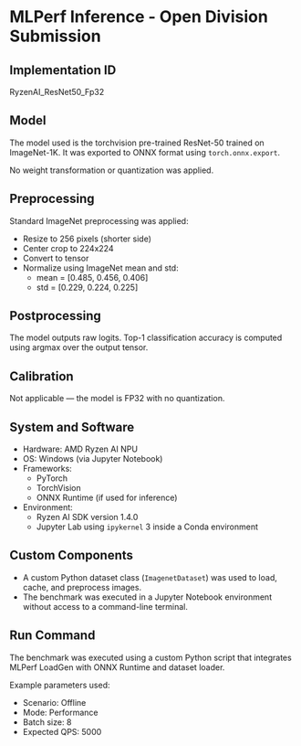# MLPerf Inference - Open Division Submission

## Implementation ID
RyzenAI_ResNet50_Fp32

## Model
The model used is the torchvision pre-trained ResNet-50 trained on ImageNet-1K. It was exported to ONNX format using `torch.onnx.export`.

No weight transformation or quantization was applied.

## Preprocessing
Standard ImageNet preprocessing was applied:

- Resize to 256 pixels (shorter side)
- Center crop to 224x224
- Convert to tensor
- Normalize using ImageNet mean and std:
  - mean = [0.485, 0.456, 0.406]
  - std = [0.229, 0.224, 0.225]

## Postprocessing
The model outputs raw logits. Top-1 classification accuracy is computed using argmax over the output tensor.

## Calibration
Not applicable — the model is FP32 with no quantization.

## System and Software
- Hardware: AMD Ryzen AI NPU
- OS: Windows (via Jupyter Notebook)
- Frameworks:
  - PyTorch
  - TorchVision
  - ONNX Runtime (if used for inference)
- Environment:
  - Ryzen AI SDK version 1.4.0
  - Jupyter Lab using `ipykernel` 3 inside a Conda environment

## Custom Components
- A custom Python dataset class (`ImagenetDataset`) was used to load, cache, and preprocess images.
- The benchmark was executed in a Jupyter Notebook environment without access to a command-line terminal.

## Run Command
The benchmark was executed using a custom Python script that integrates MLPerf LoadGen with ONNX Runtime and dataset loader.

Example parameters used:
- Scenario: Offline
- Mode: Performance
- Batch size: 8
- Expected QPS: 5000